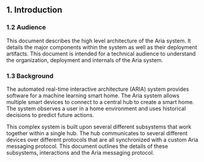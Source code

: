 ## 1. Introduction

### 1.2 Audience

This document describes the high level architecture of the Aria system. It details the major
components within the system as well as their deployment artifacts. This document is intended
for a technical audience to understand the organization, deployment and internals of the
Aria system.

### 1.3 Background

The automated real-time interactive architecture (ARIA) system provides software for a machine
learning smart home. The Aria system allows multiple smart devices to connect to a central hub
to create a smart home. The system observes a user in a home environment and uses historical
decisions to predict future actions.

This complex system is built upon several different subsystems that work together within a single
hub. The hub communicates to several different devices over different protocols that are all
synchronized with a custom Aria messaging protocol. This document outlines the details of these
subsystems, interactions and the Aria messaging protocol.


